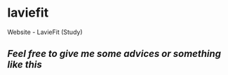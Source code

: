 # laviefit
Website - LavieFit (Study)
## ***Feel free to give me some advices or something like this***
